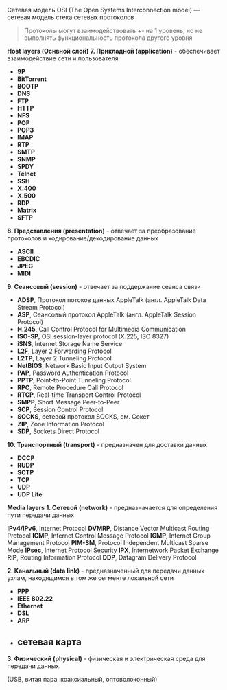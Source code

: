 Сетевая модель OSI (The Open Systems Interconnection model) — сетевая модель стека сетевых протоколов

> Протоколы могут взаимодействовать +- на 1 уровень, но не выполнять функциональность протокола другого уровня

**Host layers (Оснвной слой)**
**7. Прикладной (application)** - обеспечивает взаимодействие сети и пользователя

- **9P**
- **BitTorrent**
- **BOOTP**
- **DNS**
- **FTP**
- **HTTP**
- **NFS**
- **POP**
- **POP3**
- **IMAP**
- **RTP**
- **SMTP**
- **SNMP**
- **SPDY**
- **Telnet**
- **SSH**
- **X.400**
- **X.500**
- **RDP**
- **Matrix**
- **SFTP**

**8. Представления (presentation)** - отвечает за преобразование протоколов и кодирование/декодирование данных

- **ASCII**
- **EBCDIC**
- **JPEG**
- **MIDI**

**9.  Сеансовый (session)** - отвечает за поддержание сеанса связи

- **ADSP**, Протокол потоков данных AppleTalk (англ. AppleTalk Data Stream Protocol)
- **ASP**, Сеансовый протокол AppleTalk (англ. AppleTalk Session Protocol)
- **H.245**, Call Control Protocol for Multimedia Communication
- **ISO-SP**, OSI session-layer protocol (X.225, ISO 8327)
- **iSNS**, Internet Storage Name Service
- **L2F**, Layer 2 Forwarding Protocol
- **L2TP**, Layer 2 Tunneling Protocol
- **NetBIOS**, Network Basic Input Output System
- **PAP**, Password Authentication Protocol
- **PPTP**, Point-to-Point Tunneling Protocol
- **RPC**, Remote Procedure Call Protocol
- **RTCP**, Real-time Transport Control Protocol
- **SMPP**, Short Message Peer-to-Peer
- **SCP**, Session Control Protocol
- **SOCKS**, сетевой протокол SOCKS, см. Сокет
- **ZIP**, Zone Information Protocol
- **SDP**, Sockets Direct Protocol


**10. Транспортный (transport)** - предназначен для доставки данных

- **DCCP** 
- **RUDP** 
- **SCTP** 
- **TCP**
- **UDP**
- **UDP Lite** 

**Media layers**
**1. Сетевой (network)** - предназначается для определения пути передачи данных

**IPv4/IPv6**, Internet Protocol
**DVMRP**, Distance Vector Multicast Routing Protocol
**ICMP**, Internet Control Message Protocol
**IGMP**, Internet Group Management Protocol
**PIM-SM**, Protocol Independent Multicast Sparse Mode
**IPsec**, Internet Protocol Security
**IPX**, Internetwork Packet Exchange
**RIP**, Routing Information Protocol
**DDP**, Datagram Delivery Protocol


**2. Канальный (data link)** - предназначенный для передачи данных узлам, находящимся в том же сегменте локальной сети

- **PPP** 
- **IEEE 802.22**
- **Ethernet**
- **DSL**
- **ARP**
- **сетевая карта**
   - 
**3. Физический (physical)** - физическая и электрическая среда для передачи данных.

(USB, витая пара, коаксиальный, оптоволоконный) 
